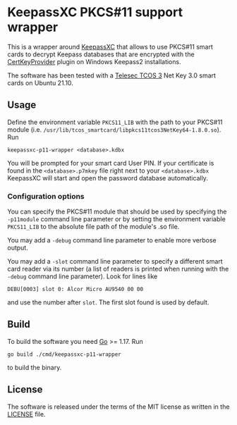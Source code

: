 # KeepassXC PKCS#11 support wrapper

This is a wrapper around [KeepassXC](https://keepassxc.org/) that allows to use PKCS#11 smart cards to decrypt Keepass
databases that are encrypted with the [CertKeyProvider](https://github.com/markbott/CertKeyProvider) plugin on Windows
Keepass2 installations.

The software has been tested with a [Telesec TCOS 3](https://www.telesec.de/de/produkte/tcos-smartcards/ueberblick/)
Net Key 3.0 smart cards on Ubuntu 21.10.

## Usage

Define the environment variable `PKCS11_LIB` with the path to your PKCS#11 module (i.e.
`/usr/lib/tcos_smartcard/libpkcs11tcos3NetKey64-1.8.0.so`). Run

`keepassxc-p11-wrapper <database>.kdbx`

You will be prompted for your smart card User PIN. If your certificate is found in the `<database>.p7mkey` file right
next to your `<database>.kdbx` KeepassXC will start and open the password database automatically.

### Configuration options

You can specify the PKCS#11 module that should be used by specifying the `-p11module` command line parameter or by
setting the environment variable `PKCS11_LIB` to the absolute file path of the module's .so file.

You may add a `-debug` command line parameter to enable more verbose output.

You may add a `-slot` command line parameter to specify a different smart card reader via its number (a list of
readers is printed when running with the `-debug` command line parameter). Look for lines like

`DEBU[0003] slot 0: Alcor Micro AU9540 00 00`

and use the number after `slot`. The first slot found is used by default.

## Build

To build the software you need [Go](https://go.dev/) >= 1.17. Run

`go build ./cmd/keepassxc-p11-wrapper`

to build the binary.

## License

The software is released under the terms of the MIT license as written in the [LICENSE](LICENSE) file.
